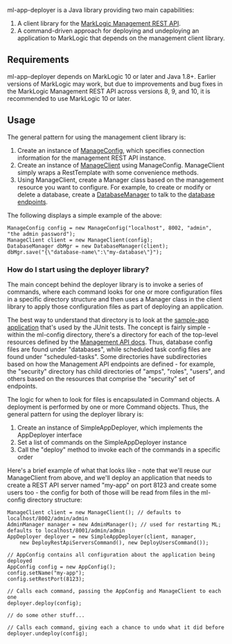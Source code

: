 ml-app-deployer is a Java library providing two main capabilities:

1. A client library for the [MarkLogic Management REST API](http://docs.marklogic.com/REST/management).
1. A command-driven approach for deploying and undeploying an application to MarkLogic that depends on the
	 management client library.

## Requirements

ml-app-deployer depends on MarkLogic 10 or later and Java 1.8+. Earlier versions of MarkLogic may work, but due to
improvements and bug fixes in the MarkLogic Management REST API across versions 8, 9, and 10, it is recommended to use
MarkLogic 10 or later.

## Usage

The general pattern for using the management client library is:

1. Create an instance of [ManageConfig](https://github.com/marklogic/ml-app-deployer/blob/master/src/main/java/com/marklogic/mgmt/ManageConfig.java), which specifies connection information for the management REST API instance.
2. Create an instance of [ManageClient](https://github.com/marklogic/ml-app-deployer/blob/master/src/main/java/com/marklogic/mgmt/ManageClient.java) using ManageConfig. ManageClient simply wraps a RestTemplate with some convenience methods.
3. Using ManageClient, create a Manager class based on the management resource you want to configure. For example, to create or modify or delete a database, create a [DatabaseManager](https://github.com/marklogic/ml-app-deployer/blob/master/src/main/java/com/marklogic/mgmt/databases/DatabaseManager.java) to talk to the [database endpoints](http://docs.marklogic.com/REST/management/databases).

The following displays a simple example of the above:

    ManageConfig config = new ManageConfig("localhost", 8002, "admin", "the admin password");
    ManageClient client = new ManageClient(config);
    DatabaseManager dbMgr = new DatabaseManager(client);
    dbMgr.save("{\"database-name\":\"my-database\"}");

### How do I start using the deployer library?

The main concept behind the deployer library is to invoke a series of commands, where each command looks for one or
more configuration files in a specific directory structure and then uses a Manager class in the client library to apply those configuration files as part of deploying an application.

The best way to understand that directory is to look at the [sample-app application](https://github.com/marklogic/ml-app-deployer/tree/master/src/test/resources/sample-app/src/main/ml-config) that's used by the JUnit tests. The concept is fairly simple - within the ml-config directory, there's a directory for each of the top-level resources defined by the [Management API docs](http://docs.marklogic.com/REST/management). Thus, database config files are found under "databases", while scheduled task config files are found under "scheduled-tasks". Some directories have subdirectories based on how the Management API endpoints are defined - for example, the "security" directory has child directories of "amps", "roles", "users", and others based on the resources that comprise the "security" set of endpoints.

The logic for when to look for files is encapsulated in Command objects. A deployment is performed by one or more Command objects. Thus, the general pattern for using the deployer library is:

1. Create an instance of SimpleAppDeployer, which implements the AppDeployer interface
2. Set a list of commands on the SimpleAppDeployer instance
3. Call the "deploy" method to invoke each of the commands in a specific order

Here's a brief example of what that looks like - note that we'll reuse our ManageClient from above, and we'll deploy an
application that needs to create a REST API server named "my-app" on port 8123 and create some users too - the config for both of those will be read from
files in the ml-config directory structure:

    ManageClient client = new ManageClient(); // defaults to localhost/8002/admin/admin
    AdminManager manager = new AdminManager(); // used for restarting ML; defaults to localhost/8001/admin/admin
    AppDeployer deployer = new SimpleAppDeployer(client, manager, 
        new DeployRestApiServersCommand(), new DeployUsersCommand());
    
    // AppConfig contains all configuration about the application being deployed
    AppConfig config = new AppConfig(); 
    config.setName("my-app");
    config.setRestPort(8123);
    
    // Calls each command, passing the AppConfig and ManageClient to each one
    deployer.deploy(config); 
    
    // do some other stuff...
    
    // Calls each command, giving each a chance to undo what it did before
    deployer.undeploy(config); 
